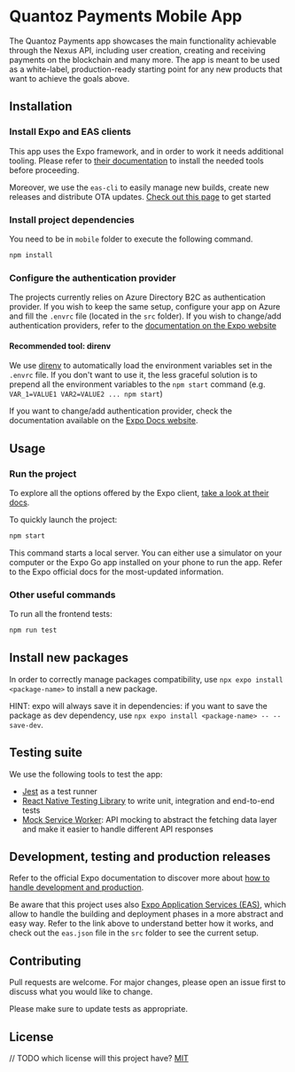 # Quantoz Payments Mobile App

The Quantoz Payments app showcases the main functionality achievable through the Nexus API, including user creation, creating and receiving payments on the blockchain and many more.
The app is meant to be used as a white-label, production-ready starting point for any new products that want to achieve the goals above.

## Installation

### Install Expo and EAS clients

This app uses the Expo framework, and in order to work it needs additional tooling. Please refer to [their documentation](https://docs.expo.dev/get-started/installation/) to install the needed tools before proceeding.

Moreover, we use the `eas-cli` to easily manage new builds, create new releases and distribute OTA updates. [Check out this page](https://docs.expo.dev/build/setup/) to get started

### Install project dependencies

You need to be in `mobile` folder to execute the following command.

```bash
npm install
```

### Configure the authentication provider

The projects currently relies on Azure Directory B2C as authentication provider. If you wish to keep the same setup, configure your app on Azure and fill the `.envrc` file (located in the `src` folder). If you wish to change/add authentication providers, refer to the [documentation on the Expo website](https://docs.expo.dev/versions/latest/sdk/auth-session/)

#### Recommended tool: direnv

We use [direnv](https://direnv.net/) to automatically load the environment variables set in the `.envrc` file. If you don't want to use it, the less graceful solution is to prepend all the environment variables to the `npm start` command (e.g. `VAR_1=VALUE1 VAR2=VALUE2 ... npm start`)

If you want to change/add authentication provider, check the documentation available on the [Expo Docs website](https://docs.expo.dev/guides/authentication/).

## Usage

### Run the project

To explore all the options offered by the Expo client, [take a look at their docs](https://docs.expo.dev/workflow/expo-cli/).

To quickly launch the project:

```bash
npm start
```

This command starts a local server. You can either use a simulator on your computer or the Expo Go app installed on your phone to run the app. Refer to the Expo official docs for the most-updated information.

### Other useful commands

To run all the frontend tests:

```bash
npm run test
```

## Install new packages

In order to correctly manage packages compatibility, use `npx expo install <package-name>` to install a new package.

HINT: expo will always save it in dependencies: if you want to save the package as dev dependency, use `npx expo install <package-name> -- --save-dev`.

## Testing suite

We use the following tools to test the app:

- [Jest](https://jestjs.io/) as a test runner
- [React Native Testing Library](https://github.com/callstack/react-native-testing-library) to write unit, integration and end-to-end tests
- [Mock Service Worker](https://mswjs.io/): API mocking to abstract the fetching data layer and make it easier to handle different API responses

## Development, testing and production releases

Refer to the official Expo documentation to discover more about [how to handle development and production](https://docs.expo.dev/workflow/development-mode/).

Be aware that this project uses also [Expo Application Services (EAS)](https://docs.expo.dev/eas/), which allow to handle the building and deployment phases in a more abstract and easy way. Refer to the link above to understand better how it works, and check out the `eas.json` file in the `src` folder to see the current setup.

## Contributing

Pull requests are welcome. For major changes, please open an issue first to discuss what you would like to change.

Please make sure to update tests as appropriate.

## License

// TODO which license will this project have?
[MIT](https://choosealicense.com/licenses/mit/)
